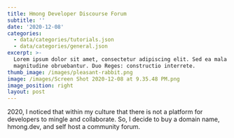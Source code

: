 ```yaml
---
title: Hmong Developer Discourse Forum
subtitle: ''
date: '2020-12-08'
categories:
  - data/categories/tutorials.json
  - data/categories/general.json
excerpt: >-
  Lorem ipsum dolor sit amet, consectetur adipiscing elit. Sed ea mala virtuti
  magnitudine obruebantur. Duo Reges: constructio interrete.
thumb_image: /images/pleasant-rabbit.png
image: /images/Screen Shot 2020-12-08 at 9.35.48 PM.png
image_position: right
layout: post
---
```

2020, I noticed that within my culture that there is not a platform for developers to mingle and collaborate.  So, I decide to buy a domain name, hmong.dev, and self host a community forum. 